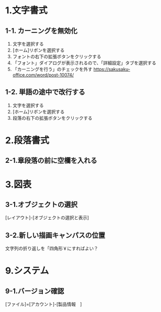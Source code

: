 # 1.文字書式
## 1-1. カーニングを無効化
1. 文字を選択する
2. [ホーム]リボンを選択する
3. フォントの右下の拡張ボタンをクリックする
4. 「フォント」ダイアログが表示されるので、「詳細設定」タブを選択する
5. 「カーニングを行う」のチェックを外す
https://sakusaku-office.com/word/post-10074/

## 1-2. 単語の途中で改行する
1. 文字を選択する
2. [ホーム]リボンを選択する
3. 段落の右下の拡張ボタンをクリックする

# 2.段落書式
## 2-1.章段落の前に空欄を入れる

# 3.図表

## 3-1.オブジェクトの選択

[レイアウト]-[オブジェクトの選択と表示]

## 3-2.新しい描画キャンパスの位置

文字列の折り返しを「四角形￥にすればよい？
# 9.システム

## 9-1.バージョン確認

[ファイル]=[アカウント]-[製品情報　]